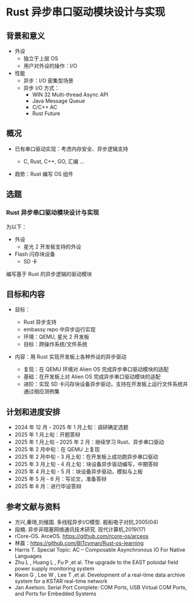 # Rust 异步串口驱动模块设计与实现

## 背景和意义

- 外设
    - 独立于上层 OS
    - 用户对外设的操作：I/O
- 性能
    - 异步：I/O 密集型场景
    - 异步 I/O 方式：
        - WIN 32 Multi-thread Async API
        - Java Message Queue
        - C/C++ AC
        - Rust Future

## 概况

- 已有串口驱动实现：考虑内存安全、异步逻辑支持
    - C, Rust, C++, GO, 汇编 ...

- 趋势：Rust 编写 OS 组件

## 选题

### Rust 异步串口驱动模块设计与实现

为以下：

- 外设
    - 星光 2 开发板支持的外设
- Flash 闪存块设备
    - SD 卡

编写基于 Rust 的异步逻辑的驱动模块

## 目标和内容

- 目标：
    - Rust 异步支持
    - embassy repo 中异步运行实现
    - 环境：QEMU, 星光 2 开发板
    - 目标：跨操作系统/文件系统

- 内容：用 Rust 实现开发板上各种外设的异步驱动
    - 复现：在 QEMU 环境对 Alien OS 完成异步串口驱动模块的适配
    - 基础：在开发板上对 Alien OS 完成异步串口驱动模块的适配
    - 进阶：实现 SD 卡闪存块设备异步驱动，支持在开发板上运行文件系统并通过相应测例集

## 计划和进度安排

- 2024 年 12 月 - 2025 年 1 月上旬：调研确定选题
- 2025 年 1 月上旬：开题答辩
- 2025 年 1 月上旬 - 2025 年 2 月：继续学习 Rust、异步串口驱动
- 2025 年 2 月中旬：在 QEMU 上复现
- 2025 年 2 月中旬 - 3 月上旬：在开发板上成功跑异步串口驱动
- 2025 年 3 月上旬 - 4 月上旬：块设备异步驱动编写，中期答辩
- 2025 年 4 月上旬 - 5 月：块设备异步驱动，模拟与上板
- 2025 年 5 月 - 6 月：写论文，准备答辩
- 2025 年 6 月：进行毕设答辩

## 参考文献与资料

- 方兴,秦琦,刘维国. 多线程异步I/O模型. 舰船电子对抗,2005(04)
- 段楠. 异步非阻塞网络通讯技术研究. 现代计算机,2019(17)
- rCore-OS. ArceOS. https://github.com/rcore-os/arceos
- 林晨：https://github.com/BITcyman/Rust-os-learning
- Harris T. Special Topic: AC – Composable Asynchronous IO For Native Languages
- Zhu L , Huang L , Fu P ,et al. The upgrade to the EAST poloidal field power supply monitoring system
- Kwon G , Lee W , Lee T ,et al. Development of a real-time data archive system for a KSTAR real-time network
- Jan Axelson. Serial Port Complete: COM Ports, USB Virtual COM Ports, and Ports for Embedded Systems